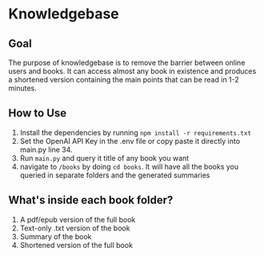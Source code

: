 # Knowledgebase

## Goal
The purpose of knowledgebase is to remove the barrier between online users and books. It can access almost any book in existence and produces a shortened version containing the main points that can be read in 1-2 minutes.

## How to Use
1. Install the dependencies by running `npm install -r requirements.txt`
2. Set the OpenAI API Key in the .env file or copy paste it directly into main.py line 34.
3. Run `main.py` and query it title of any book you want
4. navigate to `/books` by doing `cd books`. It will have all the books you queried in separate folders and the generated summaries

## What's inside each book folder?
1. A pdf/epub version of the full book
2. Text-only .txt version of the book
3. Summary of the book
4. Shortened version of the full book
